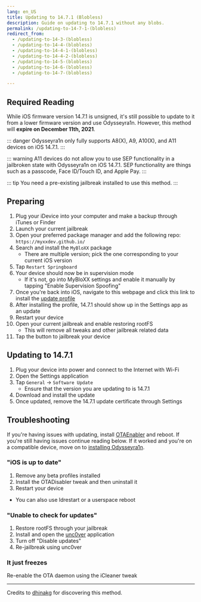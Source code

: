 ```yaml
---
lang: en_US
title: Updating to 14.7.1 (Blobless)
description: Guide on updating to 14.7.1 without any blobs.
permalink: /updating-to-14-7-1-(blobless)
redirect_from:
  - /updating-to-14-3-(blobless)
  - /updating-to-14-4-(blobless)
  - /updating-to-14-4-1-(blobless)
  - /updating-to-14-4-2-(blobless)
  - /updating-to-14-5-(blobless)
  - /updating-to-14-6-(blobless)
  - /updating-to-14-7-(blobless)

---
```


## Required Reading

While iOS firmware version 14.7.1 is unsigned, it's still possible to update to it from a lower firmware version and use Odysseyra1n. However, this method will **expire on December 11th, 2021**.

::: danger
Odysseyra1n only fully supports A8(X), A9, A10(X), and A11 devices on iOS 14.7.1.
:::

::: warning
A11 devices do not allow you to use SEP functionality in a jailbroken state with Odysseyra1n on iOS 14.7.1. SEP functionality are things such as a passcode, Face ID/Touch ID, and Apple Pay.
:::

::: tip
You need a pre-existing jailbreak installed to use this method.
:::

## Preparing

1. Plug your iDevice into your computer and make a backup through iTunes or Finder
1. Launch your current jailbreak
1. Open your preferred package manager and add the following repo: `https://myxxdev.github.io/`
1. Search and install the `MyBloXX` package
    - There are multiple version; pick the one corresponding to your current iOS version
1. Tap `Restart Springboard`
1. Your device should now be in supervision mode
    - If it's not, go into MyBloXX settings and enable it manually by tapping "Enable Supervision Spoofing"
1. Once you're back into iOS, navigate to this webpage and click this link to install the [update profile](https://cdn.discordapp.com/attachments/688122358107603013/829323445200355359/90_Day_Delay.mobileconfig)
1. After installing the profile, 14.7.1 should show up in the Settings app as an update
1. Restart your device
1. Open your current jailbreak and enable restoring rootFS
    - This will remove all tweaks and other jailbreak related data
1. Tap the button to jailbreak your device

## Updating to 14.7.1

1. Plug your device into power and connect to the Internet with Wi-Fi
1. Open the Settings application
1. Tap `General` -> `Software Update`
    - Ensure that the version you are updating to is 14.7.1
1. Download and install the update
1. Once updated, remove the 14.7.1 update certificate through Settings

## Troubleshooting

If you're having issues with updating, install [OTAEnabler](https://repo.cadoth.net/) and reboot. If you're still having issues continue reading below. If it worked and you're on a compatible device, move on to [installing Odysseyra1n](/installing-odysseyra1n).

### "iOS is up to date"

1. Remove any beta profiles installed
1. Install the OTADisabler tweak and then uninstall it
1. Restart your device
  - You can also use ldrestart or a userspace reboot

### "Unable to check for updates"

1. Restore rootFS through your jailbreak
1. Install and open the [unc0ver](/installing-unc0ver) application
1. Turn off "Disable updates"
1. Re-jailbreak using unc0ver

### It just freezes

Re-enable the OTA daemon using the iCleaner tweak

---

Credits to [dhinakg](https://github.com/dhinakg/) for discovering this method.
